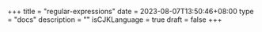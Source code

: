 +++
title = "regular-expressions"
date = 2023-08-07T13:50:46+08:00
type = "docs"
description = ""
isCJKLanguage = true
draft = false
+++